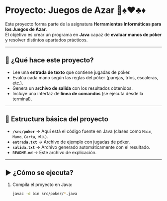 # Proyecto: Juegos de Azar 🎲♠️♥️♣️♦️

Este proyecto forma parte de la asignatura **Herramientas Informáticas para los Juegos de Azar**.  
El objetivo es crear un programa en **Java** capaz de **evaluar manos de póker** y resolver distintos apartados prácticos.

---

## 🚀 ¿Qué hace este proyecto?
- Lee una **entrada de texto** que contiene jugadas de póker.
- Evalúa cada mano según las reglas del póker (parejas, tríos, escaleras, etc.).
- Genera un **archivo de salida** con los resultados obtenidos.
- Incluye una interfaz de **línea de comandos** (se ejecuta desde la terminal).

---

## 📂 Estructura básica del proyecto
- **`/src/poker`** → Aquí está el código fuente en Java (clases como `Main`, `Mano`, `Carta`, etc.).
- **`entrada.txt`** → Archivo de ejemplo con jugadas de póker.
- **`salida.txt`** → Archivo generado automáticamente con el resultado.
- **`README.md`** → Este archivo de explicación.

---

## ▶️ ¿Cómo se ejecuta?
1. Compila el proyecto en Java:
   ```bash
   javac -d bin src/poker/*.java
